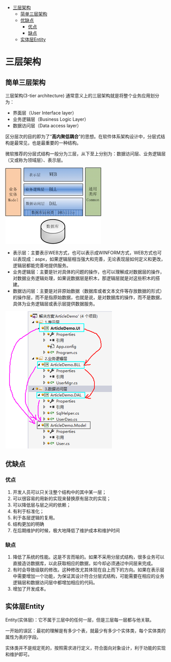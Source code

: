 <!-- TOC -->

- [三层架构](#三层架构)
    - [简单三层架构](#简单三层架构)
    - [优缺点](#优缺点)
        - [优点](#优点)
        - [缺点](#缺点)
    - [实体层Entity](#实体层entity)

<!-- /TOC -->
<a id="markdown-三层架构" name="三层架构"></a>
# 三层架构
<a id="markdown-简单三层架构" name="简单三层架构"></a>
## 简单三层架构
三层架构(3-tier architecture) 通常意义上的三层架构就是将整个业务应用划分为：

* 界面层（User Interface layer）
* 业务逻辑层（Business Logic Layer）
* 数据访问层（Data access layer）

区分层次的目的即为了“**高内聚低耦合**”的思想。在软件体系架构设计中，分层式结构是最常见，也是最重要的一种结构。

微软推荐的分层式结构一般分为三层，从下至上分别为：数据访问层、业务逻辑层（又或称为领域层）、表示层。

![](../assets/Design/1.jpg)

- 表示层：主要表示WEB方式，也可以表示成WINFORM方式，WEB方式也可以表现成：aspx，如果逻辑层相当强大和完善，无论表现层如何定义和更改，逻辑层都能完善地提供服务。
- 业务逻辑层：主要是针对具体的问题的操作，也可以理解成对数据层的操作，对数据业务逻辑处理，如果说数据层是积木，那逻辑层就是对这些积木的搭建。
- 数据访问层：主要是对非原始数据（数据库或者文本文件等存放数据的形式）的操作层，而不是指原始数据，也就是说，是对数据库的操作，而不是数据，具体为业务逻辑层或表示层提供数据服务。

![](../assets/Design/QQ图片20171010153136.png)


<a id="markdown-优缺点" name="优缺点"></a>
## 优缺点

<a id="markdown-优点" name="优点"></a>
### 优点

1. 开发人员可以只关注整个结构中的其中某一层；
2. 可以很容易的用新的实现来替换原有层次的实现；
3. 可以降低层与层之间的依赖；
4. 有利于标准化；
5. 利于各层逻辑的复用。
6. 结构更加的明确
7. 在后期维护的时候，极大地降低了维护成本和维护时间

<a id="markdown-缺点" name="缺点"></a>
### 缺点

1. 降低了系统的性能。这是不言而喻的。如果不采用分层式结构，很多业务可以直接造访数据库，以此获取相应的数据，如今却必须通过中间层来完成。
2. 有时会导致级联的修改。这种修改尤其体现在自上而下的方向。如果在表示层中需要增加一个功能，为保证其设计符合分层式结构，可能需要在相应的业务逻辑层和数据访问层中都增加相应的代码。
3. 增加了开发成本。

<a id="markdown-实体层entity" name="实体层entity"></a>
## 实体层Entity

Entity(实体层)：它不属于三层中的任何一层，但是三层每一层都与他关联。

一开始的误区：最初的理解是有多少个表，就最少有多少个实体类，每个实体类的属性为表的字段。

实体类并不是规定死的，按照需求进行定义，符合面向对象设计，利于功能的实现和维护即可。
